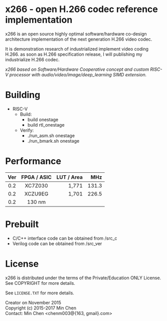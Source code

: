 
x266 - open H.266 codec reference implementation
==========================================

x266 is an open source highly optimal software/hardware co-design architecture implementation of the next generation H.266 video codec.

It is demonstration research of industrialized implement video coding H.266. as soon as H.266 specification release, I will publishing my industrialize H.266 codec.

_x266 based on Software/Hardware Cooperative concept and custom RISC-V processor with audio/video/image/deep_learning SIMD extension._


Building
========

- RISC-V<br>
    * Build:<br>
      * build onestage<br>
      * build rtl_onestage<br>
    * Verify:<br>
      * ./run_asm.sh onestage<br>
      * ./run_bmark.sh onestage<br>

Performance
========

|  Ver  |  FPGA / ASIC   |   LUT / Area  |   MHz  |
| :---: |     :---:      |       ---:    |   ---: |
|  0.2  |     XC7Z030    |      1,771    |  131.3 |
|  0.2  |     XCZU9EG    |      1,701    |  226.5 |
|  0.2  |     130 nm     |               |        |


Prebuilt
=================

- C/C++ interface code can be obtained from /src_c<br>
- Verilog code can be obtained from /src_ver<br>


License
=======

x266 is distributed under the terms of the Private/Education ONLY License.
See COPYRIGHT for more details.

See `LICENSE.TXT` for more details.

Creator on November 2015<br>
Copyright (c) 2015-2017 Min Chen<br>
Contact: Min Chen <chenm003@{163, gmail}.com><br>
